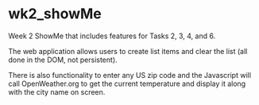 # wk2_showMe

Week 2 ShowMe that includes features for Tasks 2, 3, 4, and 6.

The web application allows users to create list items and clear the list (all done in the DOM, not persistent).

There is also functionality to enter any US zip code and the Javascript will call OpenWeather.org to get the current temperature and display it along with the city name on screen.